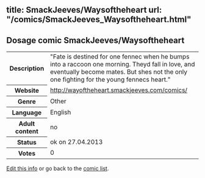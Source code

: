 title: SmackJeeves/Waysoftheheart
url: "/comics/SmackJeeves_Waysoftheheart.html"
---
Dosage comic SmackJeeves/Waysoftheheart
-----------------------------------------

<p id="msg"></p>
<script type="text/javascript">
if (window.location.search === '?edit_info_mail=sent_ok') {
  var elem = document.getElementById("msg");
  elem.innerHTML = 'Edited information sucessfully sent.';
  elem.className = 'ok';
}
</script>
<table class="comicinfo">
<tr>
<th>Description</th><td>&quot;Fate is destined for one fennec when he bumps into a raccoon one morning. Theyd fall in love, and eventually become mates. But shes not the only one fighting for the young fennecs heart.&quot;</td>
</tr>
<tr>
<th>Website</th><td><a href="http://wayoftheheart.smackjeeves.com/comics/">http://wayoftheheart.smackjeeves.com/comics/</a></td>
</tr>
<tr>
<th>Genre</th><td>Other</td>
</tr>
<tr>
<th>Language</th><td>English</td>
</tr>
<tr>
<th>Adult content</th><td>no</td>
</tr>
<tr>
<th>Status</th><td>ok on 27.04.2013</td>
</tr>
<tr>
<th>Votes</th><td>0</td>
</tr>
</table>

[Edit this info](SmackJeeves_Waysoftheheart_edit.html) or go back to the [comic list](../comic-index.html).
